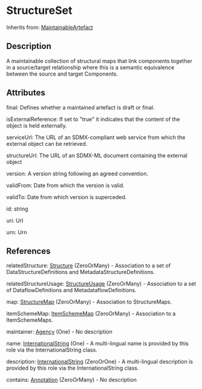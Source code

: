 
# StructureSet

Inherits from: [MaintainableArtefact](../Base/MaintainableArtefact.md)



## Description

A maintainable collection of structural maps that link components together in a source/target relationship where this is a semantic equivalence between the source and target Components.


## Attributes

final: Defines whether a maintained artefact is draft or final.

isExternalReference: If set to "true" it indicates that the content of the object is held externally. 

serviceUrl: The URL of an SDMX-compliant web service from which the external object can be retrieved.

structureUrl: The URL of an SDMX-ML document containing the external object

version: A version string following an agreed convention.

validFrom: Date from which the version is valid.

validTo: Date from which version is superceded.

id: string

uri: Url

urn: Urn



## References

relatedStructure: [Structure](../Base/Structure.md) (ZeroOrMany) - Association to a set of DataStructureDefinitions and MetadataStructureDefinitions.

relatedStructureUsage: [StructureUsage](../Base/StructureUsage.md) (ZeroOrMany) - Association to a set of DataflowDefinitions and MetadataflowDefinitions.

map: [StructureMap](StructureMap.md) (ZeroOrMany) - Association to StructureMaps.

itemSchemeMap: [ItemSchemeMap](../ItemSchemeMaps/ItemSchemeMap.md) (ZeroOrMany) - Association to a ItemSchemeMaps.

maintainer: [Agency](../OrganisationSchemes/Agency.md) (One) - No description

name: [InternationalString](../Base/InternationalString.md) (One) - A multi-lingual name is provided by this role via the InternationalString class.

description: [InternationalString](../Base/InternationalString.md) (ZeroOrOne) - A multi-lingual description is provided by this role via the InternationalString class.

contains: [Annotation](../Base/Annotation.md) (ZeroOrMany) - No description




